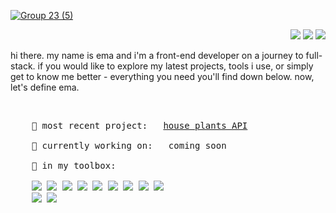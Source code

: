 [![Group 23 (5)](https://user-images.githubusercontent.com/98010825/170812924-23394edb-a74a-49e7-b7fd-9164151dc8f2.svg)](https://rosoema.com/)

<p align="right">
    <a target="_blank" href="https://www.linkedin.com/in/rosoema/" ><img src="https://img.shields.io/badge/LinkedIn-0077B5?style=flat-for-the-badge&logo=linkedin&logoColor=white&link=https://www.linkedin.com/in/rosoema/"/></a>
    <a target="_blank" href="mailto:roso.emawd@gmail.com"><img src="https://img.shields.io/badge/Gmail-D14836?style=flat-for-the-badge&logo=gmail&logoColor=white&link=mailto:roso.emawd@gmail.com"/></a>
    <a target="_blank" href="https://twitter.com/ffc0cbDeficient" ><img src="https://img.shields.io/badge/Twitter-1DA1F2?style=flat-for-the-badge&logo=twitter&logoColor=white"/></a>
</p>

<p>hi there. my name is ema and i'm a front-end developer on a journey to full-stack. if you would like to explore my latest projects, tools i use, or simply get to know me better - everything you need you'll find down below. now, let's define ema.</p>

<br>

<pre>
    🚀 most recent project:   <a href="https://t.co/tvJoeh2vEg">house plants API</a>

    🔧 currently working on:   coming soon
    
    🧰 in my toolbox:
    
    <img src="https://img.shields.io/badge/JavaScript-F7DF1E?style=flat-for-the-badge&logo=javascript&logoColor=black"/> <img src="https://img.shields.io/badge/React-20232A?style=flat-for-the-badge&logo=react&logoColor=61DAFB"/> <img src="https://img.shields.io/badge/HTML5-E34F26?style=flat-for-the-badge&logo=html5&logoColor=white"/> <img src="https://img.shields.io/badge/CSS3-1572B6?style=flat-for-the-badge&logo=css3&logoColor=white"/> <img src="https://img.shields.io/badge/Node.js-43853D?style=flat-for-the-badge&logo=node.js&logoColor=white"/> <img src="https://img.shields.io/badge/Sass-CC6699?style=flat-for-the-badge&logo=sass&logoColor=white"/> <img src="https://img.shields.io/badge/Express.js-404D59?style=flat-for-the-badge"/> <img src="https://img.shields.io/badge/Bootstrap-563D7C?style=flat-for-the-badge&logo=bootstrap&logoColor=white"/> <img src="https://img.shields.io/badge/styled--components-DB7093?style=flat-for-the-badge&logo=styled-components&logoColor=white"/>
    <img src="https://img.shields.io/badge/jQuery-0769AD?style=flat-for-the-badge&logo=jquery&logoColor=white"/> <img src="https://img.shields.io/badge/React_Router-CA4245?style=flat-for-the-badge&logo=react-router&logoColor=white"/>
</pre>
